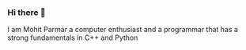 ### Hi there 👋

I am Mohit Parmar a computer enthusiast and a programmar that has a strong fundamentals in C++ and Python
